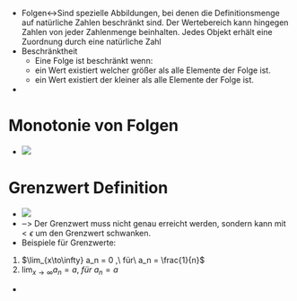 - Folgen↔Sind spezielle Abbildungen, bei denen die Definitionsmenge auf natürliche Zahlen beschränkt sind. Der Wertebereich kann hingegen Zahlen von jeder Zahlenmenge beinhalten. Jedes Objekt erhält eine Zuordnung durch eine natürliche Zahl
- Beschränktheit
    - Eine Folge ist beschränkt wenn: 
    - ein Wert existiert welcher größer als alle Elemente der Folge ist.
    - ein Wert existiert der kleiner als alle Elemente der Folge ist.
- 
# Monotonie von Folgen 
- ![](https://remnote-user-data.s3.amazonaws.com/7-EG8gQHnpoyL0SVz2DvCDypwRZi7DOvUwxPV_BhxARSXVNj2CUUefTZ0lIuEyaWOHvOBCMFpewYe5r5A5eD9LJy2wQMxomPaRJwbH0yY0Ga5dfb_RzSdcUH5gbQC5wv.png)
# Grenzwert Definition
- ![](https://remnote-user-data.s3.amazonaws.com/12w4FFLqqUVzdIfF3xsho2cQzpaK3nwb25wI2HDWcoGB9E5hWAeH0jI8Nek6lePIqV4bGuC1ntAEOQ9MUwbUz8JTUElM47fTHl5yXm9Eicpe2zPPbgqyC0-m-xT0MWxM.png)
- ‒> Der Grenzwert muss nicht genau erreicht werden, sondern kann mit $<\epsilon$ um den Grenzwert schwanken.
- Beispiele für Grenzwerte:
1. $\lim_{x\to\infty} a_n = 0 ,\ für\ a_n = \frac{1}{n}$
2. $\lim_{x\to\infty} a_n = a ,\ für\ a_n = a$
- 
